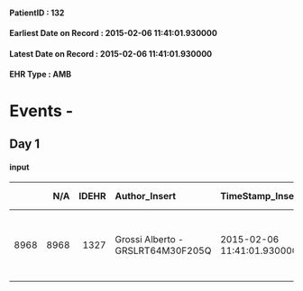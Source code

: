 
#### PatientID : 132
#### Earliest Date on Record : 2015-02-06 11:41:01.930000
#### Latest Date on Record : 2015-02-06 11:41:01.930000
#### EHR Type : AMB

# Events - 

## Day 1

#### input
|      |    N/A |   IDEHR | Author_Insert                     | TimeStamp_Insert           | EHRType   |   PatientID |   IDDigitalSignDocument | persone_vicine   |   Unnamed: 0_x.1 |   IDANAMNESI_SOCIALE | Patient   | FamigliaAltro   | Paziente_T   | FamigliaAltro_T   |   Non_Rilevabile_x.1 | Note_Non_Rilevabile_x.1   | chk_contr_sintomi   | opt_paziente_a   | opt_famiglia_a   | opt_adeguatezza   | opt_paziente_solo   | opt_presente_assente   | Caregiver_principale   | opt_capacita     | opt_risorse_ec   | ds_note_prio                                                | opt_paziente_ad   | opt_caregiver_ad   | opt_inv_civile            | Needs     | Domestic partnership   | Fragility                    |
|-----:|-------:|--------:|:----------------------------------|:---------------------------|:----------|------------:|------------------------:|:-----------------|-----------------:|---------------------:|:----------|:----------------|:-------------|:------------------|---------------------:|:--------------------------|:--------------------|:-----------------|:-----------------|:------------------|:--------------------|:-----------------------|:-----------------------|:-----------------|:-----------------|:------------------------------------------------------------|:------------------|:-------------------|:--------------------------|:----------|:-----------------------|:-----------------------------|
| 8968 |   8968 |    1327 | Grossi Alberto - GRSLRT64M30F205Q | 2015-02-06 11:41:01.930000 | AMB       |         132 |                   14735 | N/A              |              161 |                  104 | Si#1      | Si#1            | No#0         | Si#1              |                    0 | NR                        | controllo sintomi#0 | Congruenti#1     | Congruenti#1     | Da valutare#2     | No#0                | Presente#1             | figlia Arcangela       | Incrementabile#1 | Da valutare#2    | La famiglia non vuole che l'assistenza termini al domicilio | Totale#2          | Totale#2           | in fase di accertamento#2 | Clinici#0 | Coniuge/Convivente#0   | sovraccarico assistenziale#4 |


